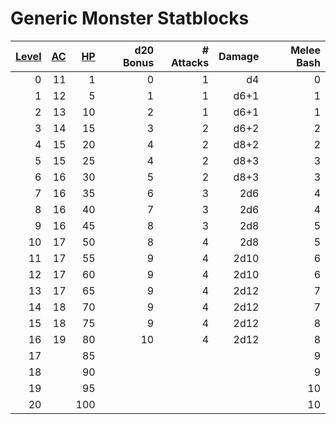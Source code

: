 # Generic Monster Statblocks


| [Level](../../Player%20Characters/Derived%20Statistics/Level.md) | [AC](../../Player%20Characters/Derived%20Statistics/Armor%20Class.md) | [HP](../../Player%20Characters/Derived%20Statistics/Health%20Points.md) | d20 Bonus | # Attacks | Damage | Melee Bash |
| ---------------------------------------------------------------: | --------------------------------------------------------------------: | ----------------------------------------------------------------------: | --------: | --------: | -----: | ---------: |
|                                                                0 |                                                                    11 |                                                                       1 |         0 |         1 |     d4 |          0 |
|                                                                1 |                                                                    12 |                                                                       5 |         1 |         1 |   d6+1 |          1 |
|                                                                2 |                                                                    13 |                                                                      10 |         2 |         1 |   d6+1 |          1 |
|                                                                3 |                                                                    14 |                                                                      15 |         3 |         2 |   d6+2 |          2 |
|                                                                4 |                                                                    15 |                                                                      20 |         4 |         2 |   d8+2 |          2 |
|                                                                5 |                                                                    15 |                                                                      25 |         4 |         2 |   d8+3 |          3 |
|                                                                6 |                                                                    16 |                                                                      30 |         5 |         2 |   d8+3 |          3 |
|                                                                7 |                                                                    16 |                                                                      35 |         6 |         3 |    2d6 |          4 |
|                                                                8 |                                                                    16 |                                                                      40 |         7 |         3 |    2d6 |          4 |
|                                                                9 |                                                                    16 |                                                                      45 |         8 |         3 |    2d8 |          5 |
|                                                               10 |                                                                    17 |                                                                      50 |         8 |         4 |    2d8 |          5 |
|                                                               11 |                                                                    17 |                                                                      55 |         9 |         4 |   2d10 |          6 |
|                                                               12 |                                                                    17 |                                                                      60 |         9 |         4 |   2d10 |          6 |
|                                                               13 |                                                                    17 |                                                                      65 |         9 |         4 |   2d12 |          7 |
|                                                               14 |                                                                    18 |                                                                      70 |         9 |         4 |   2d12 |          7 |
|                                                               15 |                                                                    18 |                                                                      75 |         9 |         4 |   2d12 |          8 |
|                                                               16 |                                                                    19 |                                                                      80 |        10 |         4 |   2d12 |          8 |
|                                                               17 |                                                                       |                                                                      85 |           |           |        |          9 |
|                                                               18 |                                                                       |                                                                      90 |           |           |        |          9 |
|                                                               19 |                                                                       |                                                                      95 |           |           |        |         10 |
|                                                               20 |                                                                       |                                                                     100 |           |           |        |         10 |
